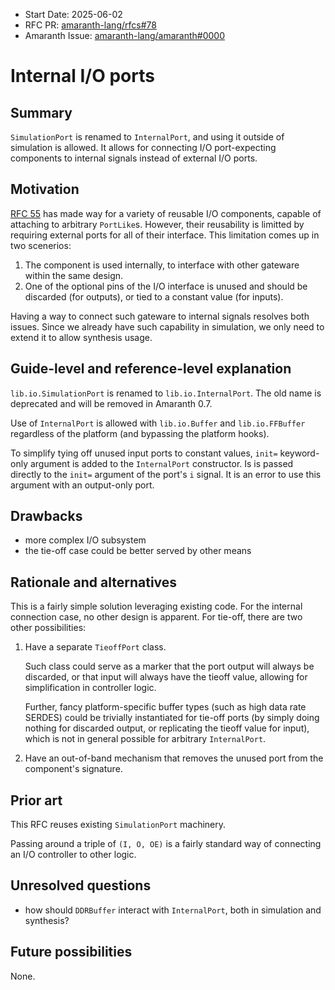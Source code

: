 - Start Date: 2025-06-02
- RFC PR: [amaranth-lang/rfcs#78](https://github.com/amaranth-lang/rfcs/pull/78)
- Amaranth Issue: [amaranth-lang/amaranth#0000](https://github.com/amaranth-lang/amaranth/issues/0000)

# Internal I/O ports

## Summary
[summary]: #summary

`SimulationPort` is renamed to `InternalPort`, and using it outside of simulation is allowed.  It allows for connecting I/O port-expecting components to internal signals instead of external I/O ports.

## Motivation
[motivation]: #motivation

[RFC 55](https://amaranth-lang.org/rfcs/0055-lib-io.html) has made way for a variety of reusable I/O components, capable of attaching to arbitrary `PortLike`s.  However, their reusability is limitted by requiring external ports for all of their interface.  This limitation comes up in two scenerios:

1. The component is used internally, to interface with other gateware within the same design.
2. One of the optional pins of the I/O interface is unused and should be discarded (for outputs), or tied to a constant value (for inputs).

Having a way to connect such gateware to internal signals resolves both issues.  Since we already have such capability in simulation, we only need to extend it to allow synthesis usage.

## Guide-level and reference-level explanation
[guide-level-explanation]: #guide-level-explanation

`lib.io.SimulationPort` is renamed to `lib.io.InternalPort`.  The old name is deprecated and will be removed in Amaranth 0.7.

Use of `InternalPort` is allowed with `lib.io.Buffer` and `lib.io.FFBuffer` regardless of the platform (and bypassing the platform hooks).

To simplify tying off unused input ports to constant values, `init=` keyword-only argument is added to the `InternalPort` constructor. Is is passed directly to the `init=` argument of the port's `i` signal.  It is an error to use this argument with an output-only port.

## Drawbacks
[drawbacks]: #drawbacks

- more complex I/O subsystem
- the tie-off case could be better served by other means

## Rationale and alternatives
[rationale-and-alternatives]: #rationale-and-alternatives

This is a fairly simple solution leveraging existing code.  For the internal connection case, no other design is apparent.  For tie-off, there are two other possibilities:

1. Have a separate `TieoffPort` class.

   Such class could serve as a marker that the port output will always be discarded, or that input will always have the tieoff value, allowing for simplification in controller logic.

   Further, fancy platform-specific buffer types (such as high data rate SERDES) could be trivially instantiated for tie-off ports (by simply doing nothing for discarded output, or replicating the tieoff value for input), which is not in general possible for arbitrary `InternalPort`.

2. Have an out-of-band mechanism that removes the unused port from the component's signature.

## Prior art
[prior-art]: #prior-art

This RFC reuses existing `SimulationPort` machinery.

Passing around a triple of `(I, O, OE)` is a fairly standard way of connecting an I/O controller to other logic.

## Unresolved questions
[unresolved-questions]: #unresolved-questions

- how should `DDRBuffer` interact with `InternalPort`, both in simulation and synthesis?

## Future possibilities
[future-possibilities]: #future-possibilities

None.